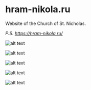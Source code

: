 # hram-nikola.ru
Website of the Church of St. Nicholas.

_P.S. https://hram-nikola.ru/_

![alt text](https://github.com/ZERDICORP/overview-hram-nikola.ru/blob/main/screenshots/s1.png?row=true)

![alt text](https://github.com/ZERDICORP/overview-hram-nikola.ru/blob/main/screenshots/s2.png?row=true)

![alt text](https://github.com/ZERDICORP/overview-hram-nikola.ru/blob/main/screenshots/s3.png?row=true)

![alt text](https://github.com/ZERDICORP/overview-hram-nikola.ru/blob/main/screenshots/s4.png?row=true)

![alt text](https://github.com/ZERDICORP/overview-hram-nikola.ru/blob/main/screenshots/s5.png?row=true)
